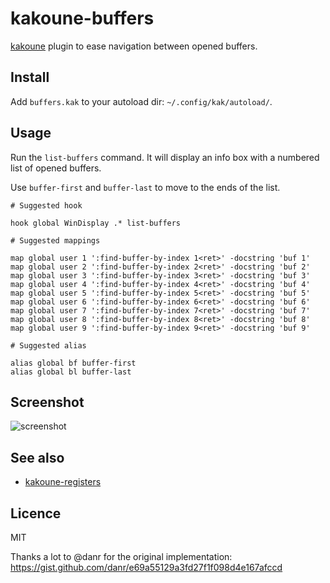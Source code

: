 # kakoune-buffers

[kakoune](http://kakoune.org) plugin to ease navigation between opened buffers.

## Install

Add `buffers.kak` to your autoload dir: `~/.config/kak/autoload/`.

## Usage

Run the `list-buffers` command. It will display an info box with a numbered list of opened buffers.

Use `buffer-first` and `buffer-last` to move to the ends of the list.

```
# Suggested hook

hook global WinDisplay .* list-buffers

# Suggested mappings

map global user 1 ':find-buffer-by-index 1<ret>' -docstring 'buf 1'
map global user 2 ':find-buffer-by-index 2<ret>' -docstring 'buf 2'
map global user 3 ':find-buffer-by-index 3<ret>' -docstring 'buf 3'
map global user 4 ':find-buffer-by-index 4<ret>' -docstring 'buf 4'
map global user 5 ':find-buffer-by-index 5<ret>' -docstring 'buf 5'
map global user 6 ':find-buffer-by-index 6<ret>' -docstring 'buf 6'
map global user 7 ':find-buffer-by-index 7<ret>' -docstring 'buf 7'
map global user 8 ':find-buffer-by-index 8<ret>' -docstring 'buf 8'
map global user 9 ':find-buffer-by-index 9<ret>' -docstring 'buf 9'

# Suggested alias

alias global bf buffer-first
alias global bl buffer-last
```

## Screenshot

![screenshot](https://raw.githubusercontent.com/delapouite/kakoune-buffers/master/screenshot.jpg)

## See also

- [kakoune-registers](https://github.com/Delapouite/kakoune-registers)

## Licence

MIT

Thanks a lot to @danr for the original implementation: https://gist.github.com/danr/e69a55129a3fd27f1f098d4e167afccd
